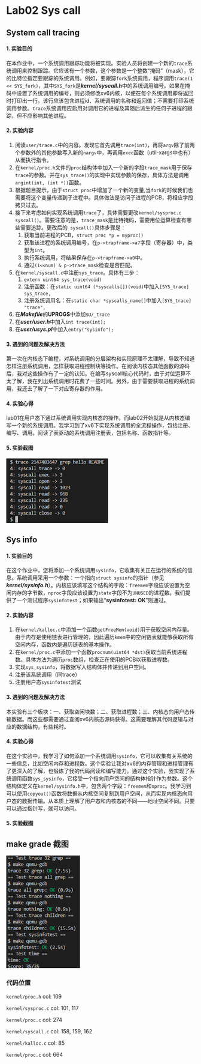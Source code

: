 # Lab02 Sys call

## System call tracing

#### 1. 实验目的

在本作业中，一个系统调用跟踪功能将被实现。实验人员将创建一个新的`trace`系统调用来控制跟踪。它应该有一个参数，这个参数是一个整数“掩码”（mask），它的比特位指定要跟踪的系统调用。例如，要跟踪`fork`系统调用，程序调用`trace(1 << SYS_fork)`，其中`SYS_fork`是***kernel/syscall.h***中的系统调用编号。如果在掩码中设置了系统调用的编号，则必须修改xv6内核，以便在每个系统调用即将返回时打印出一行。该行应该包含进程id、系统调用的名称和返回值；不需要打印系统调用参数。`trace`系统调用应启用对调用它的进程及其随后派生的任何子进程的跟踪，但不应影响其他进程。

#### 2. 实验内容

1. 阅读`user/trace.c`中的内容。发现它首先调用`trace(int)`，再将`argv`除了前两个参数外的其他参数写入新的`nargv`中，再调用`exec`函数（util-xargs中也有）从而执行指令。
2. 在`kernel/proc.h`文件的`proc`结构体中加入一个新的字段`trace_mask`用于保存`trace`的参数。并在`sys_trace()`的实现中实现参数的保存，具体方法是调用`argint(int, (int *))`函数。
3. 根据题目提示，由于`struct proc`中增加了一个新的变量,当`fork`的时候我们也需要将这个变量传递到子进程中。具体做法是访问子进程的PCB，将相应字段拷贝过去。
4. 接下来考虑如何实现系统调用`trace`了，具体需要更改`kernel/sysproc.c syscall()`。需要注意的是，`trace_mask`是比特掩码，需要用位运算检查有哪些需要追踪。更改后的` syscall()`具体步骤是：
   1. 获取当前进程的PCB，`struct proc *p = myproc()`
   2. 获取该进程的系统调用编号，在`p->trapframe->a7`字段（寄存器）中，类型为`int`。
   3. 执行系统调用，将结果保存在`p->trapframe->a0`中。
   4. 通过`(1<<num) & p->trace_mask`检查是否匹配。
5. 在`kernel/syscall.c`中注册`sys_trace`。具体有三步：
   1. `extern uint64 sys_trace(void)`
   2. 注册函数：在`static uint64 (*syscalls[])(void)`中加入`[SYS_trace]   sys_trace,`
   3. 注册系统调用名：在`static char *syscalls_name[]`中加入`[SYS_trace]   "trace",`
6. 在***Makefile***的**UPROGS**中添加`$U/_trace`
7. 在***user/user.h***中加入`int trace(int);`
8. 在***user/usys.pl***中加入`entry("sysinfo");`

#### 3. 遇到的问题及解决方法

第一次在内核态下编程，对系统调用的分层架构和实现原理不太理解，导致不知道怎样注册系统调用，怎样获取进程控制块等操作。在阅读内核态其他函数的源码后，我对这些操作有了一定的认知。在编写syscall核心代码时，由于对位运算不太了解，我在列出系统调用时花费了一些时间。另外，由于需要获取进程的系统调用，我还去了解了一下对应寄存器的作用。

#### 4. 实验心得

lab01在用户态下通过系统调用实现内核态的操作。而lab02开始就是从内核态编写一个新的系统调用。我学习到了xv6下实现系统调用的全流程操作，包括注册、编写、调用。阅读了表驱动的系统调用注册表，包括名称、函数指针等。

#### 5. 实验截图

![trace](..\src\Lab02\trace.bmp "trace实验截图")

## Sys info

#### 1. 实验目的

在这个作业中，您将添加一个系统调用`sysinfo`，它收集有关正在运行的系统的信息。系统调用采用一个参数：一个指向`struct sysinfo`的指针（参见***kernel/sysinfo.h***）。内核应该填写这个结构的字段：`freemem`字段应该设置为空闲内存的字节数，`nproc`字段应该设置为`state`字段不为`UNUSED`的进程数。我们提供了一个测试程序`sysinfotest`；如果输出“**sysinfotest: OK**”则通过。

#### 2. 实验内容

1. 在`kernel/kalloc.c`中添加一个函数`getFreeMem(void)`用于获取空闲内存量。由于内存是使用链表进行管理的，因此遍历`kmem`中的空闲链表就能够获取所有空闲内存，函数内是遍历链表的基本操作。
2. 在`kernel/proc.c`中添加一个函数`procnum(uint64 *dst)`获取当前系统进程数。具体方法为遍历`proc`数组，检查正在使用的PCB以获取进程数。
3. 实现`sys_sysinfo`，将数据写入结构体并传递到用户空间。
4. 注册该系统调用（同trace）
5. 注册用户态`sysinfotest`测试

#### 3. 遇到的问题及解决方法

本实验有三个板块：一、获取空闲块数；二、获取进程数；三、内核态向用户态传输数据。而这些都需要通过查阅xv6内核态源码获得。这需要理解其代码逻辑与对应的数据结构，有些耗时。

#### 4. 实验心得

在这个实验中，我学习了如何添加一个系统调用`sysinfo`，它可以收集有关系统的一些信息，比如空闲内存和进程数。这个实验让我对xv6的内存管理和进程管理有了更深入的了解，也锻炼了我的代码阅读和编写能力。通过这个实验，我实现了系统调用函数`sys_sysinfo`，它接受一个指向用户空间的结构体指针作为参数。这个结构体定义在`kernel/sysinfo.h`中，包含两个字段：`freemem`和`nproc`。我学习到可以使用`copyout()`函数将数据从内核空间复制到用户空间，从而实现内核态向用户态的数据传输。从本质上理解了用户态和内核态的不同——地址空间不同。只要可以通过指针写，就可以访问。

#### 5. 实验截图



## make grade 截图

![grade-lab02](..\src\Lab02\grade-lab02.bmp "lab02成绩")

### 代码位置



`kernel/proc.h` col: 109

`kernel/sysproc.c` col: 101, 117

`kernel/proc.c` col: 274

`kernel/syscall.c` col: 158, 159, 162

`kernel/kalloc.c` col: 85

`kernel/proc.c` col: 664

